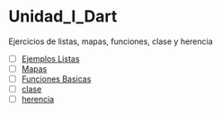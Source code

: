 # Unidad_I_Dart
Ejercicios  de listas, mapas, funciones, clase y herencia
- [ ] [Ejemplos Listas](https://dartpad.dartlang.org/26b65128cc9ed5c7eca47ccb49c24b9b )  
- [ ] [Mapas](https://dartpad.dartlang.org/3aaee9b1ea3f6f8fe09262759bfb31c0)
- [ ] [Funciones Basicas](https://dartpad.dartlang.org/b0bb014f47ccad8cc400fa1729a9c095)
- [ ] [clase](https://dartpad.dartlang.org/6d07f94b0717501b54898806696dabff )
- [ ] [herencia](https://dartpad.dartlang.org/54935d94caf931ccf38380bc885bc49f )
